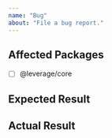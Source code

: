 ```yaml
---
name: "Bug"
about: "File a bug report."
---
```


<!--
Thanks for creating a ticket! Please fill out this file with
information about the problem you are encountering.

NOTE: In this file, you will see HTML comments that contain some special
text. Please DO NOT remove these comments. They are there to be
processed automatically.
-->

<!-- @type: bug -->

## Affected Packages

<!-- @region: affected -->

<!--
For packages that this ticket affects, please replace its
"[ ]" with "[x]".
-->

-   [ ] @leverage/core

<!-- @endregion: affected -->

## Expected Result

<!-- Please explain what _should_ happen. -->

## Actual Result

<!-- Please explain what is _currently_ happening. -->
